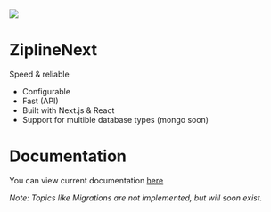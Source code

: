 ![](https://raw.githubusercontent.com/ZiplineProject/zipline/next/public/zipline.png)
---
# ZiplineNext
Speed & reliable
- Configurable
- Fast (API)
- Built with Next.js & React
- Support for multible database types (mongo soon) 

# Documentation
You can view current documentation [here](https://zipline.diced.wtf/)

*Note: Topics like Migrations are not implemented, but will soon exist.*
